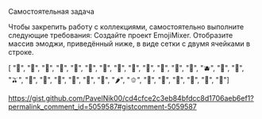 Самостоятельная задача

Чтобы закрепить работу с коллекциями, самостоятельно выполните следующие требования:
Создайте проект EmojiMixer.
Отобразите массив эмоджи, приведённый ниже, в виде сетки с двумя ячейками в строке.

[ "🍇", "🍈", "🍉", "🍊", "🍋", "🍌", "🍍", "🥭", "🍎", "🍏", "🍐", "🍒", "🍓", "🫐", "🥝", "🍅", "🫒", "🥥", "🥑", "🍆", "🥔", "🥕", "🌽", "🌶️", "🫑", "🥒", "🥬", "🥦", "🧄", "🧅", "🍄"]

[https://gist.github.com/PavelNik00/cd4cfce2c3eb84bfdcc8d1706aeb6ef1?permalink_comment_id=5059587#gistcomment-5059587
](https://private-user-images.githubusercontent.com/143431196/331287963-c4a695ee-7740-4b0f-b18e-fdf3f4a3ec8f.png?jwt=eyJhbGciOiJIUzI1NiIsInR5cCI6IkpXVCJ9.eyJpc3MiOiJnaXRodWIuY29tIiwiYXVkIjoicmF3LmdpdGh1YnVzZXJjb250ZW50LmNvbSIsImtleSI6ImtleTUiLCJleHAiOjE3MTU4NzYzNjksIm5iZiI6MTcxNTg3NjA2OSwicGF0aCI6Ii8xNDM0MzExOTYvMzMxMjg3OTYzLWM0YTY5NWVlLTc3NDAtNGIwZi1iMThlLWZkZjNmNGEzZWM4Zi5wbmc_WC1BbXotQWxnb3JpdGhtPUFXUzQtSE1BQy1TSEEyNTYmWC1BbXotQ3JlZGVudGlhbD1BS0lBVkNPRFlMU0E1M1BRSzRaQSUyRjIwMjQwNTE2JTJGdXMtZWFzdC0xJTJGczMlMkZhd3M0X3JlcXVlc3QmWC1BbXotRGF0ZT0yMDI0MDUxNlQxNjE0MjlaJlgtQW16LUV4cGlyZXM9MzAwJlgtQW16LVNpZ25hdHVyZT0xMGFjZjAzYzMyNjc3ZjhhZTg5NmViYjllNDQ3Yjc3MDUyOGYxYWI5MmNjMDc5ZjUwNTE5ZDkwMzZlZWNjNGYyJlgtQW16LVNpZ25lZEhlYWRlcnM9aG9zdCZhY3Rvcl9pZD0wJmtleV9pZD0wJnJlcG9faWQ9MCJ9.83n42_muxG8PVz1YOV3BLF-5kA8w1ttNqMAMs2RyUEM)
